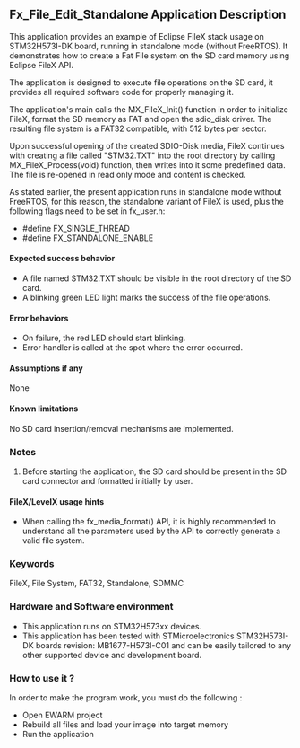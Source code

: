 
## <b>Fx_File_Edit_Standalone Application Description</b>

This application provides an example of Eclipse FileX stack usage on STM32H573I-DK board, running in standalone mode (without FreeRTOS). It demonstrates how to create a Fat File system on the SD card memory using Eclipse FileX API.

The application is designed to execute file operations on the SD card, it provides all required software code for properly managing it.

The application's main calls the MX_FileX_Init() function in order to initialize FileX, format the SD memory as FAT and open the sdio_disk driver. The resulting file system is a FAT32 compatible, with 512 bytes per sector.

Upon successful opening of the created SDIO-Disk media, FileX continues with creating a file called "STM32.TXT" into the root directory by calling MX_FileX_Process(void) function, then writes into it some predefined data. The file is re-opened in read only mode and content is checked.


As stated earlier, the present application runs in standalone mode without FreeRTOS, for this reason, the standalone variant of FileX is used, plus the following flags need to be set in fx_user.h:

-  #define FX_SINGLE_THREAD
-  #define FX_STANDALONE_ENABLE

#### <b>Expected success behavior</b>

- A file named STM32.TXT should be visible in the root directory of the SD card.
- A blinking green LED light marks the success of the file operations.

#### <b>Error behaviors</b>

- On failure, the red LED should start blinking.
- Error handler is called at the spot where the error occurred.

#### <b>Assumptions if any</b>
None

#### <b>Known limitations</b>
No SD card insertion/removal mechanisms are implemented.

### <b>Notes</b>

 1. Before starting the application, the SD card should be present in the SD card connector and formatted initially by user.

#### <b>FileX/LevelX usage hints</b>

- When calling the fx_media_format() API, it is highly recommended to understand all the parameters used by the API to correctly generate a valid file system.

### <b>Keywords</b>

FileX, File System, FAT32, Standalone, SDMMC

### <b>Hardware and Software environment</b>

  - This application runs on  STM32H573xx devices.
  - This application has been tested with STMicroelectronics STM32H573I-DK boards revision: MB1677-H573I-C01
    and can be easily tailored to any other supported device and development board.


### <b>How to use it ?</b>

In order to make the program work, you must do the following :

 - Open EWARM project
 - Rebuild all files and load your image into target memory
 - Run the application
